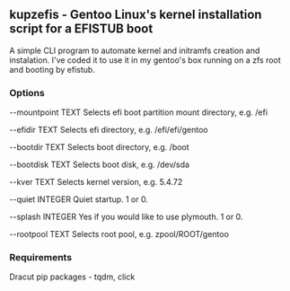 ## kupzefis - Gentoo Linux's kernel installation script for a EFISTUB boot

A simple CLI program to automate kernel and initramfs creation and instalation.
I've coded it to use it in my gentoo's box running on a zfs root and booting by efistub.

### Options
  --mountpoint TEXT  Selects efi boot partition mount directory, e.g. /efi
  
  --efidir TEXT      Selects efi directory, e.g. /efi/efi/gentoo
  
  --bootdir TEXT     Selects boot directory, e.g. /boot
  
  --bootdisk TEXT    Selects boot disk, e.g. /dev/sda
  
  --kver TEXT        Selects kernel version, e.g. 5.4.72
  
  --quiet INTEGER    Quiet startup. 1 or 0.
  
  --splash INTEGER   Yes if you would like to use plymouth. 1 or 0.
  
  --rootpool TEXT    Selects root pool, e.g. zpool/ROOT/gentoo

### Requirements
Dracut
pip packages - tqdm, click
